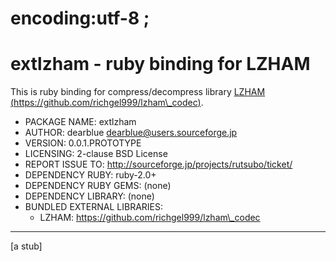 # encoding:utf-8 ;

# extlzham - ruby binding for LZHAM

This is ruby binding for compress/decompress library
[LZHAM (https://github.com/richgel999/lzham\_codec)](https://github.com/richgel999/lzham_codec).

*   PACKAGE NAME: extlzham
*   AUTHOR: dearblue <dearblue@users.sourceforge.jp>
*   VERSION: 0.0.1.PROTOTYPE
*   LICENSING: 2-clause BSD License
*   REPORT ISSUE TO: <http://sourceforge.jp/projects/rutsubo/ticket/>
*   DEPENDENCY RUBY: ruby-2.0+
*   DEPENDENCY RUBY GEMS: (none)
*   DEPENDENCY LIBRARY: (none)
*   BUNDLED EXTERNAL LIBRARIES:
    *   LZHAM: https://github.com/richgel999/lzham\_codec

----

[a stub]
